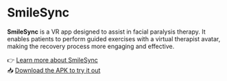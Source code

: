 # SmileSync

**SmileSync** is a VR app designed to assist in facial paralysis therapy. It enables patients to perform guided exercises with a virtual therapist avatar, making the recovery process more engaging and effective.

👉 [Learn more about SmileSync](https://devpost.com/software/smilesync)  
📥 [Download the APK to try it out](https://drive.google.com/drive/folders/16l9XLgFDSPeFbum6ddKNaER9_5vbsng2?usp=sharing)

